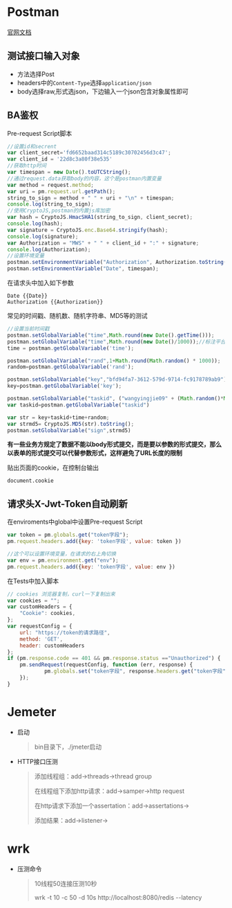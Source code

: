 # Postman

[官网文档](https://learning.postman.com/docs/getting-started/overview/)

## 测试接口输入对象

- 方法选择Post
- headers中的`Content-Type`选择`application/json`
- body选择raw,形式选json，下边输入一个json包含对象属性即可

## BA鉴权

Pre-request Script脚本

```js
//设置id和secrent
var client_secret='fd6652baad314c5189c30702456d3c47';
var client_id = '22d8c3a80f38e535'
//获取http时间
var timespan = new Date().toUTCString();
//通过request.data获取body的内容，这个是postman内置变量
var method = request.method;
var uri = pm.request.url.getPath();
string_to_sign = method + " " + uri + "\n" + timespan;
console.log(string_to_sign);
//使用CryptoJS,postman的内置js库加密
var hash = CryptoJS.HmacSHA1(string_to_sign, client_secret);
console.log(hash);
var signature = CryptoJS.enc.Base64.stringify(hash);
console.log(signature);
var Authorization = "MWS" + " " + client_id + ":" + signature;
console.log(Authorization);
//设置环境变量
postman.setEnvironmentVariable("Authorization", Authorization.toString());
postman.setEnvironmentVariable("Date", timespan);
```

在请求头中加入如下参数

```
Date {{Date}}
Authorization {{Authorization}}
```

常见的时间戳、随机数、随机字符串、MD5等的测试

```js
//设置当前时间戳
postman.setGlobalVariable("time",Math.round(new Date().getTime()));
postman.setGlobalVariable("time",Math.round(new Date()/1000));//标注平台接收这一种
time = postman.getGlobalVariable('time');

postman.setGlobalVariable("rand",1+Math.round(Math.random() * 1000));
random=postman.getGlobalVariable('rand');

postman.setGlobalVariable("key","bfd94fa7-3612-579d-9714-fc9178789ab9");
key=postman.getGlobalVariable('key');

postman.setGlobalVariable("taskid", ("wangyingjie09" + (Math.random()*Math.pow(36,4) << 0).toString(36))); 
var taskid=postman.getGlobalVariable("taskid")

var str = key+taskid+time+random;
var strmd5= CryptoJS.MD5(str).toString();
postman.setGlobalVariable("sign",strmd5)
```

**有一些业务方规定了数据不能以body形式提交，而是要以参数的形式提交，那么以表单的形式提交可以代替参数形式，这样避免了URL长度的限制**

贴出页面的cookie，在控制台输出

```
document.cookie
```

## 请求头X-Jwt-Token自动刷新

在enviroments中global中设置Pre-request Script

```javascript
var token = pm.globals.get("token字段");
pm.request.headers.add({key: 'token字段', value: token })

//这个可以设置环境变量，在请求的右上角切换
var env = pm.environment.get("env"); 
pm.request.headers.add({key: 'token字段', value: env })
```

在Tests中加入脚本

```javascript
// cookies 浏览器复制，curl一下复制出来
var cookies = "";
var customHeaders = {
    "Cookie": cookies,
};
var requestConfig = {
    url: "https://token的请求路径",
    method: 'GET',
    header: customHeaders
};
if (pm.response.code == 401 && pm.response.status =="Unauthorized") {
    pm.sendRequest(requestConfig, function (err, response) {
            pm.globals.set("token字段", response.headers.get("token字段"));
    });
}
```

# Jemeter

- 启动
  
  > bin目录下，./jmeter启动

- HTTP接口压测
  
  > 添加线程组：add->threads->thread group
  > 
  > 在线程组下添加http请求：add->samper->http request
  > 
  > 在http请求下添加一个assertation：add->assertations->
  > 
  > 添加结果：add->listener->

# wrk

- 压测命令
  
  > 10线程50连接压测10秒
  > 
  > wrk -t 10 -c 50 -d 10s http://localhost:8080/redis --latency
